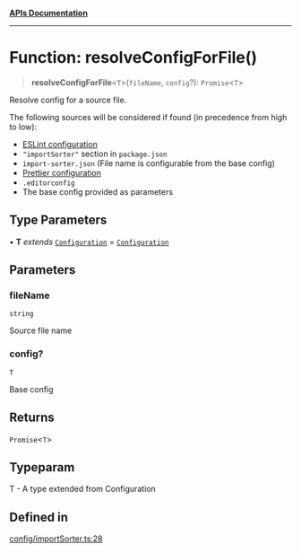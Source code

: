 [**APIs Documentation**](../README.md)

***

# Function: resolveConfigForFile()

> **resolveConfigForFile**\<`T`\>(`fileName`, `config`?): `Promise`\<`T`\>

Resolve config for a source file.

The following sources will be considered if found (in precedence from high to low):
- [ESLint configuration](https://eslint.org/docs/user-guide/configuring)
- `"importSorter"` section in `package.json`
- `import-sorter.json` (File name is configurable from the base config)
- [Prettier configuration](https://github.com/prettier/prettier-vscode#configuration)
- `.editorconfig`
- The base config provided as parameters

## Type Parameters

• **T** *extends* [`Configuration`](../interfaces/Configuration.md) = [`Configuration`](../interfaces/Configuration.md)

## Parameters

### fileName

`string`

Source file name

### config?

`T`

Base config

## Returns

`Promise`\<`T`\>

## Typeparam

T - A type extended from Configuration

## Defined in

[config/importSorter.ts:28](https://github.com/daidodo/format-imports/blob/ff017abf6278875690a1b32bf81664f2bd289753/src/lib/config/importSorter.ts#L28)
